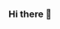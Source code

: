 ### Hi there 👋

<!--
**PandeySomya77/PandeySomya77** is a ✨ _special_ ✨ repository because its `README.md` (this file) appears on your GitHub profile.

Here are some ideas to get you started:

- 🔭 I’m currently working on GSSoC'21 Projects
- 🌱 I’m currently learning Java
- 👯 I’m looking to collaborate on open source
- 🤔 I’m looking for help with DevOps
- 💬 Ask me about Django 
- 📫 How to reach me: [Instagram](https://www.instagram.com/developer_somya/)
- 😄 Pronouns: She/Her
- ⚡ Fun fact: I love to Cook.
-->
